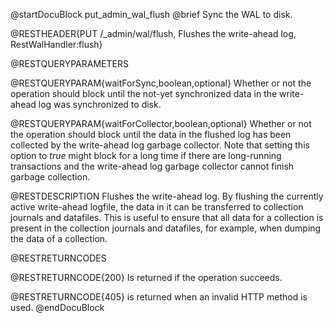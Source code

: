 
@startDocuBlock put_admin_wal_flush
@brief Sync the WAL to disk.

@RESTHEADER{PUT /_admin/wal/flush, Flushes the write-ahead log, RestWalHandler:flush}

@RESTQUERYPARAMETERS

@RESTQUERYPARAM{waitForSync,boolean,optional}
Whether or not the operation should block until the not-yet synchronized
data in the write-ahead log was synchronized to disk.

@RESTQUERYPARAM{waitForCollector,boolean,optional}
Whether or not the operation should block until the data in the flushed
log has been collected by the write-ahead log garbage collector. Note that
setting this option to *true* might block for a long time if there are
long-running transactions and the write-ahead log garbage collector cannot
finish garbage collection.

@RESTDESCRIPTION
Flushes the write-ahead log. By flushing the currently active write-ahead
logfile, the data in it can be transferred to collection journals and
datafiles. This is useful to ensure that all data for a collection is
present in the collection journals and datafiles, for example, when dumping
the data of a collection.

@RESTRETURNCODES

@RESTRETURNCODE{200}
Is returned if the operation succeeds.

@RESTRETURNCODE{405}
is returned when an invalid HTTP method is used.
@endDocuBlock
